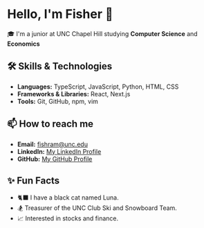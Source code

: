 # Hello, I'm Fisher 👋

🎓 I'm a junior at UNC Chapel Hill studying **Computer Science** and **Economics**

## 🛠️ Skills & Technologies

- **Languages:** TypeScript, JavaScript, Python, HTML, CSS
- **Frameworks & Libraries:** React, Next.js
- **Tools:** Git, GitHub, npm, vim


## 📫 How to reach me

- **Email:** <a href="mailto:fishram@unc.edu">fishram@unc.edu</a>
- **LinkedIn:** <a href="https://www.linkedin.com/in/fisherramsey/" target="_blank">My LinkedIn Profile</a>
- **GitHub:** <a href="https://github.com/fishram" target="_blank">My GitHub Profile</a>

## ✨ Fun Facts

- 🐈‍⬛ I have a black cat named Luna.
- 🏂 Treasurer of the UNC Club Ski and Snowboard Team.
- 📈 Interested in stocks and finance.
